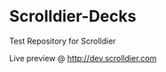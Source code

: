 Scrolldier-Decks
================

Test Repository for Scrolldier

Live preview @ http://dev.scrolldier.com
